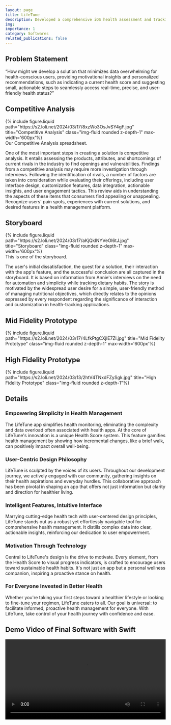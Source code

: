 ```yaml
---
layout: page
title: LifeTune
description: Developed a comprehensive iOS health assessment and tracking app with SwiftUI and Swift.
img:
importance: 1
category: Softwares
related_publications: false
---
```


## Problem Statement

“How might we develop a solution that minimizes data overwhelming for health-conscious users, providing motivational insights and personalized recommendations, such as indicating a current health score and suggesting small, actionable steps to seamlessly access real-time, precise, and user-friendly health status?”

## Competitive Analysis

<div class="row">
    <div class="col-sm mt-3 mt-md-0">
        {% include figure.liquid path="https://s2.loli.net/2024/03/17/8xzWo3OsJvSY4gF.jpg" title="Competitive Analysis" class="img-fluid rounded z-depth-1" max-width='600px'%}
    </div>
</div>
<div class="caption">
    Our Competitive Analysis spreadsheet.
</div>

One of the most important steps in creating a solution is competitive analysis. It entails assessing the products, attributes, and shortcomings of current rivals in the industry to find openings and vulnerabilities. Findings from a competitive analysis may require more investigation through interviews. Following the identification of rivals, a number of factors are taken into consideration while evaluating their offerings, including user interface design, customization features, data integration, actionable insights, and user engagement tactics. This review aids in understanding the aspects of these items that consumers find appealing or unappealing. Recognize users' pain spots, experiences with current solutions, and desired features in a health management platform.

## Storyboard

<div class="row">
    <div class="col-sm mt-3 mt-md-0">
        {% include figure.liquid path="https://s2.loli.net/2024/03/17/aKjQkINYVeOl6tJ.jpg" title="Storyboard" class="img-fluid rounded z-depth-1" max-width='600px'%}
    </div>
</div>
<div class="caption">
    This is one of the storyboard.
</div>

The user's initial dissatisfaction, the quest for a solution, their interaction with the app's feature, and the successful conclusion are all captured in the storyboard. It is based on information from Annie's interviews on the need for automation and simplicity while tracking dietary habits. The story is motivated by the widespread user desire for a simple, user-friendly method of managing nutritional objectives, which directly relates to the opinions expressed by every respondent regarding the significance of interaction and customization in health-tracking applications.

## Mid Fidelity Prototype

<div class="row">
    <div class="col-sm mt-3 mt-md-0">
        {% include figure.liquid path="https://s2.loli.net/2024/03/17/4LfkPtgCXjIE7Zl.jpg" title="Mid Fidelity Prototype" class="img-fluid rounded z-depth-1" max-width='600px'%}
    </div>
</div>

## High Fidelity Prototype

<div class="row">
    <div class="col-sm mt-3 mt-md-0">
        {% include figure.liquid path="https://s2.loli.net/2024/03/13/2htV4TNxdFZySgk.jpg" title="High Fidelity Prototype" class="img-fluid rounded z-depth-1"%}
    </div>
</div>

## Details

### Empowering Simplicity in Health Management

The LifeTune app simplifies health monitoring, eliminating the complexity and data overload often associated with health apps. At the core of LifeTune's innovation is a unique Health Score system. This feature gamifies health management by showing how incremental changes, like a brief walk, can positively impact overall well-being.

### User-Centric Design Philosophy

LifeTune is sculpted by the voices of its users. Throughout our development journey, we actively engaged with our community, gathering insights on their health aspirations and everyday hurdles. This collaborative approach has been pivotal in shaping an app that offers not just information but clarity and direction for healthier living.

### Intelligent Features, Intuitive Interface

Marrying cutting-edge health tech with user-centered design principles, LifeTune stands out as a robust yet effortlessly navigable tool for comprehensive health management. It distills complex data into clear, actionable insights, reinforcing our dedication to user empowerment.

### Motivation Through Technology

Central to LifeTune's design is the drive to motivate. Every element, from the Health Score to visual progress indicators, is crafted to encourage users toward sustainable health habits. It's not just an app but a personal wellness companion, inspiring a proactive stance on health.

### For Everyone Invested in Better Health

Whether you're taking your first steps toward a healthier lifestyle or looking to fine-tune your regimen, LifeTune caters to all. Our goal is universal: to facilitate informed, proactive health management for everyone. With LifeTune, take control of your health journey with confidence and ease.

## Demo Video of Final Software with Swift

<video controls="" width="100%" style="max-height: 600px;">
  <source src="https://cdn.jsdelivr.net/gh/ZL-Asica/web-cdn@master/video/lifetune-demo.mp4" type="video/mp4">
  Your browser does not support the video tag.
</video>
